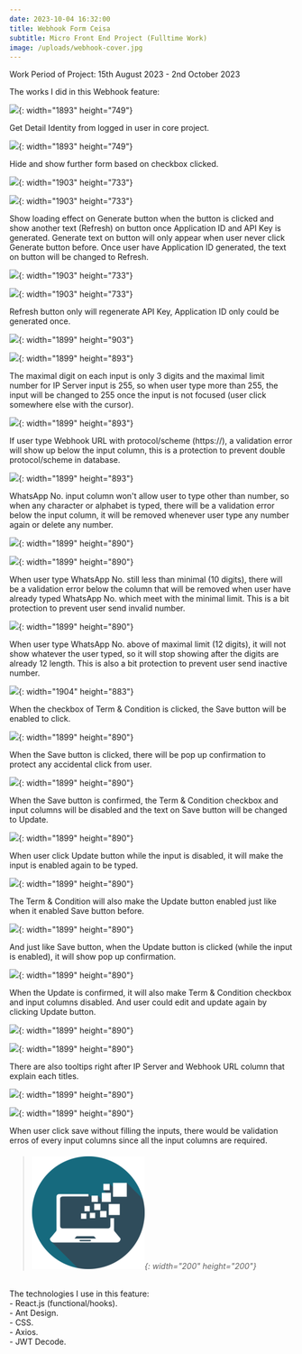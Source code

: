 ```yaml
---
date: 2023-10-04 16:32:00
title: Webhook Form Ceisa
subtitle: Micro Front End Project (Fulltime Work)
image: /uploads/webhook-cover.jpg
---
```

Work Period of Project: 15th August 2023 - 2nd October 2023

The works I did in this Webhook feature:

![](/uploads/webhook-h2h-unchecked.jpg){: width="1893" height="749"}

Get Detail Identity from logged in user in core project.

![](/uploads/webhook-h2h-checked.jpg){: width="1893" height="749"}

Hide and show further form based on checkbox clicked.

![](/uploads/webhook-generate-clicked.jpg){: width="1903" height="733"}

![](/uploads/webhook-generate-done.jpg){: width="1903" height="733"}

Show loading effect on Generate button when the button is clicked and show another text (Refresh) on button once Application ID and API Key is generated. Generate text on button will only appear when user never click Generate button before. Once user have Application ID generated, the text on button will be changed to Refresh.

![](/uploads/webhook-refresh-clicked.jpg){: width="1903" height="733"}

![](/uploads/webhook-refresh-done.jpg){: width="1903" height="733"}

Refresh button only will regenerate API Key, Application ID only could be generated once.

![](/uploads/webhook-ipserver-outoflimit.jpg){: width="1899" height="903"}

![](/uploads/webhook-ipserver-limit.jpg){: width="1899" height="893"}

The maximal digit on each input is only 3 digits and the maximal limit number for IP Server input is 255, so when user type more than 255, the input will be changed to 255 once the input is not focused (user click somewhere else with the cursor).

![](/uploads/webhook-whatsapp-protocolscheme.jpg){: width="1899" height="893"}

If user type Webhook URL with protocol/scheme (https://), a validation error will show up below the input column, this is a protection to prevent double protocol/scheme in database.

![](/uploads/webhook-whatsapp-valid-number.jpg){: width="1899" height="893"}

WhatsApp No. input column won't allow user to type other than number, so when any character or alphabet is typed, there will be a validation error below the input column, it will be removed whenever user type any number again or delete any number.

![](/uploads/webhook-whatsapp-underminimal.jpg){: width="1899" height="890"}

![](/uploads/webhook-whatsapp-meetminimal.jpg){: width="1899" height="890"}

When user type WhatsApp No. still less than minimal (10 digits), there will be a validation error below the column that will be removed when user have already typed WhatsApp No. which meet with the minimal limit. This is a bit protection to prevent user send invalid number.

![](/uploads/webhook-whatsapp-abovelimit.jpg){: width="1899" height="890"}

When user type WhatsApp No. above of maximal limit (12 digits), it will not show whatever the user typed, so it will stop showing after the digits are already 12 length. This is also a bit protection to prevent user send inactive number.

![](/uploads/webhook-save-termcond-checked.jpg){: width="1904" height="883"}

When the checkbox of Term & Condition is clicked, the Save button will be enabled to click.

![](/uploads/webhook-save-clicked.jpg){: width="1899" height="890"}

When the Save button is clicked, there will be pop up confirmation to protect any accidental click from user.

![](/uploads/webhook-save-confirmed.jpg){: width="1899" height="890"}

When the Save button is confirmed, the Term & Condition checkbox and input columns will be disabled and the text on Save button will be changed to Update.

![](/uploads/webhook-update-enabled.jpg){: width="1899" height="890"}

When user click Update button while the input is disabled, it will make the input is enabled again to be typed.

![](/uploads/webhook-update-termcond-checked.jpg){: width="1899" height="890"}

The Term & Condition will also make the Update button enabled just like when it enabled Save button before.

![](/uploads/webhook-update-clicked.jpg){: width="1899" height="890"}

And just like Save button, when the Update button is clicked (while the input is enabled), it will show pop up confirmation.

![](/uploads/webhook-update-confirmed.jpg){: width="1899" height="890"}

When the Update is confirmed, it will also make Term & Condition checkbox and input columns disabled. And user could edit and update again by clicking Update button.

![](/uploads/webhook-ipserver-tooltip.jpg){: width="1899" height="890"}

![](/uploads/webhook-webhookurl-tooltip.jpg){: width="1899" height="890"}

There are also tooltips right after IP Server and Webhook URL column that explain each titles.

![](/uploads/webhook-empty-save.jpg){: width="1899" height="890"}

![](/uploads/webhook-all-validation.jpg){: width="1899" height="890"}

When user click save without filling the inputs, there would be validation erros of every input columns since all the input columns are required.


> ###### ​​​​​​​![](/uploads/information-technology-icon-clipart-1-1-1.png){: width="200" height="200"}

The technologies I use in this feature:<br>\- React.js (functional/hooks).<br>\- Ant Design.<br>\- CSS.<br>\- Axios.<br>\- JWT Decode.